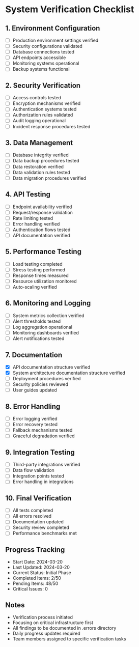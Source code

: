 # System Verification Checklist

## 1. Environment Configuration
- [ ] Production environment settings verified
- [ ] Security configurations validated
- [ ] Database connections tested
- [ ] API endpoints accessible
- [ ] Monitoring systems operational
- [ ] Backup systems functional

## 2. Security Verification
- [ ] Access controls tested
- [ ] Encryption mechanisms verified
- [ ] Authentication systems tested
- [ ] Authorization rules validated
- [ ] Audit logging operational
- [ ] Incident response procedures tested

## 3. Data Management
- [ ] Database integrity verified
- [ ] Data backup procedures tested
- [ ] Data restoration verified
- [ ] Data validation rules tested
- [ ] Data migration procedures verified

## 4. API Testing
- [ ] Endpoint availability verified
- [ ] Request/response validation
- [ ] Rate limiting tested
- [ ] Error handling verified
- [ ] Authentication flows tested
- [ ] API documentation verified

## 5. Performance Testing
- [ ] Load testing completed
- [ ] Stress testing performed
- [ ] Response times measured
- [ ] Resource utilization monitored
- [ ] Auto-scaling verified

## 6. Monitoring and Logging
- [ ] System metrics collection verified
- [ ] Alert thresholds tested
- [ ] Log aggregation operational
- [ ] Monitoring dashboards verified
- [ ] Alert notifications tested

## 7. Documentation
- [x] API documentation structure verified
- [x] System architecture documentation structure verified
- [ ] Deployment procedures verified
- [ ] Security policies reviewed
- [ ] User guides updated

## 8. Error Handling
- [ ] Error logging verified
- [ ] Error recovery tested
- [ ] Fallback mechanisms tested
- [ ] Graceful degradation verified

## 9. Integration Testing
- [ ] Third-party integrations verified
- [ ] Data flow validation
- [ ] Integration points tested
- [ ] Error handling in integrations

## 10. Final Verification
- [ ] All tests completed
- [ ] All errors resolved
- [ ] Documentation updated
- [ ] Security review completed
- [ ] Performance benchmarks met

## Progress Tracking
- Start Date: 2024-03-20
- Last Updated: 2024-03-20
- Current Status: Initial Phase
- Completed Items: 2/50
- Pending Items: 48/50
- Critical Issues: 0

## Notes
- Verification process initiated
- Focusing on critical infrastructure first
- All findings to be documented in .errors directory
- Daily progress updates required
- Team members assigned to specific verification tasks 